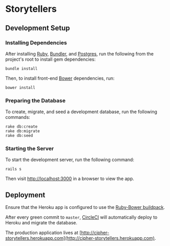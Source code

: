 # Storytellers

## Development Setup

### Installing Dependencies

After installing [Ruby](https://www.ruby-lang.org/en/), [Bundler](http://bundler.io/), and [Postgres](http://www.postgresql.org/), run the following from the project's root to install gem dependencies:

```shell
bundle install
```

Then, to install front-end [Bower](http://bower.io/) dependencies, run:

```shell
bower install
```

### Preparing the Database

To create, migrate, and seed a development database, run the following commands:

```shell
rake db:create
rake db:migrate
rake db:seed
```

### Starting the Server

To start the development server, run the following command:

```shell
rails s
```

Then visit [http://localhost:3000](http://localhost:3000) in a browser to view the app.

## Deployment

Ensure that the Heroku app is configured to use the [Ruby-Bower buildpack](https://github.com/qnyp/heroku-buildpack-ruby-bower.git).

After every green commit to `master`, [CircleCI](https://circleci.com/gh/SolarCS/storytellers/tree/master) will automatically deploy to Heroku and migrate the database.

The production application lives at [http://cipher-storytellers.herokuapp.com](http://cipher-storytellers.herokuapp.com).
